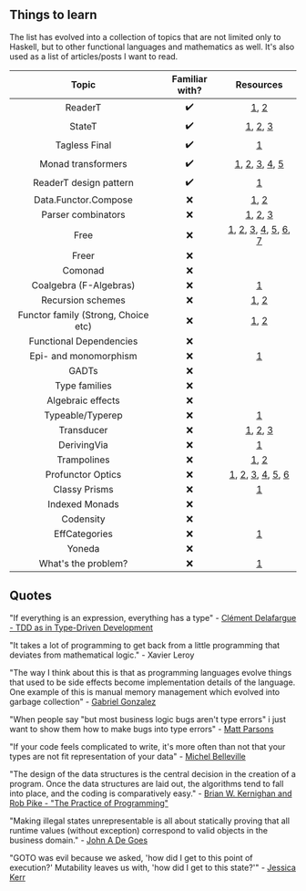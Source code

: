 ## Things to learn

The list has evolved into a collection of topics that are not limited only to Haskell, but to other functional languages and mathematics as well. It's also used as a list of articles/posts I want to read.

| Topic | Familiar with? | Resources |
|:-----:|:-----:| :-----:|
| ReaderT | :heavy_check_mark: | [1](http://haskellbook.com/), [2](https://blog.ssanj.net/posts/2014-09-23-A-Simple-Reader-Monad-Example.html) |
| StateT | :heavy_check_mark: | [1](http://haskellbook.com/), [2](https://egghead.io/courses/state-monad-in-javascript), [3](https://blog.bitsrc.io/stateful-monads-in-javascript-part-1-f772ac26195c) |
| Tagless Final | :heavy_check_mark: | [1](https://serokell.io/blog/2018/12/07/tagless-final) |
| Monad transformers | :heavy_check_mark: | [1](http://haskellbook.com/), [2](https://mmhaskell.com/blog/2017/3/6/making-sense-of-multiple-monads), [3](https://robots.thoughtbot.com/refactoring-to-a-monad-transformer-stack), [4](https://www.youtube.com/watch?v=NpwP01Z0pWQ), [5](https://www.youtube.com/watch?v=GZPup5Iuaqw) |
| ReaderT design pattern | :heavy_check_mark: | [1](https://www.fpcomplete.com/blog/2017/06/readert-design-pattern) |
| Data.Functor.Compose | :x: | [1](https://hackage.haskell.org/package/transformers-0.3.0.0/docs/Data-Functor-Compose.html), [2](https://medium.com/@fintan.halpenny/compose-tetris-196b70035aff) |
| Parser combinators | :x: | [1](http://haskellbook.com/), [2](https://gist.github.com/yelouafi/556e5159e869952335e01f6b473c4ec1), [3](https://hackernoon.com/arcsecond-parsing-in-javascript-made-easy-af1894bdcec9) |
| Free | :x: | [1](http://www.parsonsmatt.org/2017/09/22/what_does_free_buy_us.html), [2](https://www.youtube.com/watch?v=rP_JoHKFNJo), [3](http://www.haskellforall.com/2012/06/you-could-have-invented-free-monads.html), [4](http://www.haskellforall.com/2012/07/purify-code-using-free-monads.html), [5](http://degoes.net/articles/modern-fp), [6](http://degoes.net/articles/modern-fp-part-2), [7](https://softwaremill.com/free-monads/) |
| Freer | :x: | |
| Comonad | :x: | |
| Coalgebra (F-Algebras) | :x: | [1](https://stackoverflow.com/a/16022059/4709004) |
| Recursion schemes | :x: | [1](https://github.com/passy/awesome-recursion-schemes), [2](https://blog.sumtypeofway.com/an-introduction-to-recursion-schemes/) |
| Functor family (Strong, Choice etc) | :x: | [1](http://lambdajam.yowconference.com.au/slides/yowlambdajam2017/Wilson-ExtendedFunctoFamily.pdf), [2](https://www.youtube.com/watch?v=IJ_bVVsQhvc) |
| Functional Dependencies | :x: | |
| Epi- and monomorphism | :x: | [1](https://www.johndcook.com/blog/2018/08/25/epi-and-mono/)
| GADTs | :x: | |
| Type families | :x: | |
| Algebraic effects | :x: | |
| Typeable/Typerep | :x: | [1](https://sras.me/haskell/what-the-heck-is-typeable.html) |
| Transducer | :x: | [1](https://medium.com/@MimiLiou77/intuitive-transducer-in-javascript-f358d3fe53d), [2](https://medium.com/javascript-scene/transducers-efficient-data-processing-pipelines-in-javascript-7985330fe73d), [3](https://jrsinclair.com/articles/2019/magical-mystical-js-transducers/) |
| DerivingVia | :x: | [1](https://www.tweag.io/posts/2018-10-04-capability.html)
| Trampolines | :x: | [1](https://adamschoenemann.dk/posts/2019-02-12-trampolines.html), [2](https://blog.logrocket.com/using-trampolines-to-manage-large-recursive-loops-in-javascript-d8c9db095ae3) |
| Profunctor Optics | :x: | [1](https://lens-by-example.chrispenner.ca/articles/traversals/writing-traversals), [2](https://lens-by-example.chrispenner.ca/articles/prisms/overview), [3](https://jappieklooster.nl/lens-into-wrapped-newtypes.html), [4](https://github.com/hablapps/DontFearTheProfunctorOptics), [5](https://medium.com/@gcanti/introduction-to-optics-lenses-and-prisms-3230e73bfcfe), [6](https://vrom911.github.io/blog/write-yourself-a-lens) |
| Classy Prisms | :x: | [1](https://www.parsonsmatt.org/2018/11/03/trouble_with_typed_errors.html) |
| Indexed Monads | :x: | |
| Codensity | :x: | |
| EffCategories | :x: | [1](https://coot.me/posts/categories-with-monadic-effects.html) |
| Yoneda | :x: | |
| What's the problem? | :x: | [1](https://www.reddit.com/r/math/comments/ap25mr/a_monad_is_a_monoid_in_the_category_of/)

## Quotes

"If everything is an expression, everything has a type" - [Clément Delafargue - TDD as in Type-Driven Development](https://www.youtube.com/watch?v=H8JXQPCvTw8&t=11m50s)

"It takes a lot of programming to get back from a little programming that deviates from mathematical logic." - Xavier Leroy

"The way I think about this is that as programming languages evolve things that used to be side effects become implementation details of the language.  One example of this is manual memory management which evolved into garbage collection" - [Gabriel Gonzalez](https://twitter.com/GabrielG439/status/1028418658287190017)

"When people say "but most business logic bugs aren't type errors" i just want to show them how to make bugs into type errors" - [Matt Parsons](https://twitter.com/mattoflambda/status/1008735243581288449)

"If your code feels complicated to write, it's more often than not that your types are not fit representation of your data" - [Michel Belleville](https://elmlang.slack.com/archives/C0CJ671HU/p1541581801316400)

"The design of the data structures is the central decision in the creation of a program. Once the data structures are laid out, the algorithms tend to fall into place, and the coding is comparatively easy." - [Brian W. Kernighan and Rob Pike  - "The Practice of Programming"](http://ptgmedia.pearsoncmg.com/images/9780201615869/samplepages/020161586X.pdf)

"Making illegal states unrepresentable is all about statically proving that all runtime values (without exception) correspond to valid objects in the business domain." - [John A De Goes](https://twitter.com/jdegoes/status/1089949149628375040)

"GOTO was evil because we asked, 'how did I get to this point of execution?' Mutability leaves us with, 'how did I get to this state?'" - [Jessica Kerr](https://twitter.com/jessitron/status/333228687208112128)
